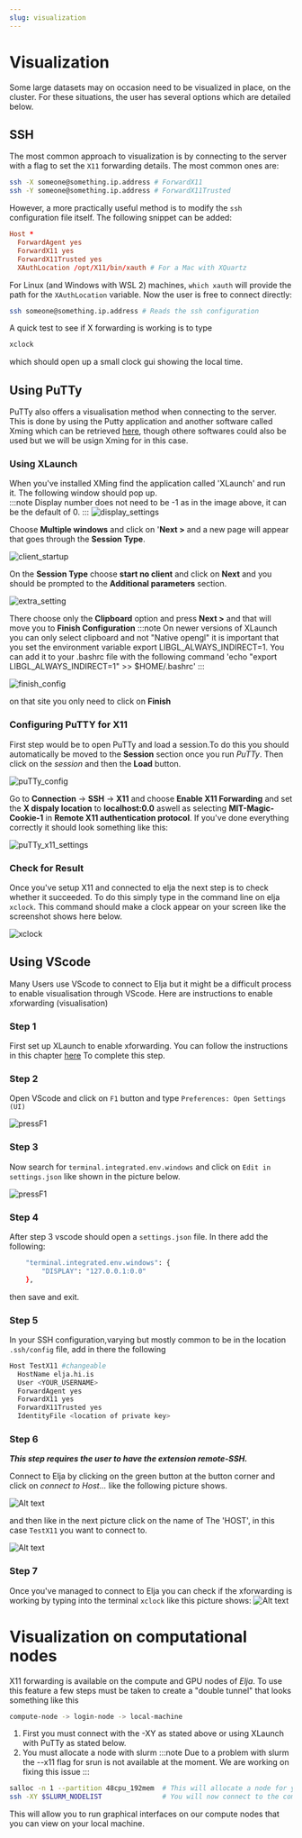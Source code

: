 ```yaml
---
slug: visualization
---
```


# Visualization
Some large datasets may on occasion need to be visualized in place, on the cluster. For these situations, the user has several options which are detailed below.

## SSH
The most common approach to visualization is by connecting to the server with a flag to set the `X11` forwarding details. The most common ones are:

```bash
ssh -X someone@something.ip.address # ForwardX11
ssh -Y someone@something.ip.address # ForwardX11Trusted
```

However, a more practically useful method is to modify the `ssh` configuration file itself. The following snippet can be added:

```conf
Host *
  ForwardAgent yes
  ForwardX11 yes
  ForwardX11Trusted yes
  XAuthLocation /opt/X11/bin/xauth # For a Mac with XQuartz
```

For Linux (and Windows with WSL 2) machines, `which xauth` will provide the path for the `XAuthLocation` variable. Now the user is free to connect directly:

```bash
ssh someone@something.ip.address # Reads the ssh configuration
```

A quick test to see if X forwarding is working is to type
```bash                                       
xclock
```
which should open up a small clock gui showing the local time.

## Using PuTTy
PuTTy also offers a visualisation method when connecting to the server. This is done by using the Putty application and another software called Xming which can be retrieved [here](https://sourceforge.net/projects/xming/files/Xming/6.9.0.31/Xming-6-9-0-31-setup.exe/download), though othere softwares could also be used but we will be usign Xming for in this case.


### Using XLaunch
When you've installed XMing find the application called 'XLaunch' and run it. The following window should pop up.  
:::note
Display number does not need to be -1 as in the image above, it can be the default of 0.
:::
![display_settings](../assets/x11_display_settings.png)

Choose **Multiple windows** and click on '**Next >** and a new page will appear that goes through the **Session Type**.

![client_startup](../assets/x11_client_startup.png)


On the **Session Type** choose **start no client** and click on **Next** and you should be prompted to the **Additional parameters** section.

![extra_setting](../assets/x11_extra_setting.png)




There choose only the **Clipboard** option and press **Next >** and that will move you to **Finish Configuration**
:::note
On newer versions of XLaunch you can only select clipboard and not "Native opengl" it is important that you set the environment variable export LIBGL_ALWAYS_INDIRECT=1.
You can add it to your .bashrc file with the following command 'echo "export LIBGL_ALWAYS_INDIRECT=1" >> $HOME/.bashrc'
:::

![finish_config](../assets/x11_finish_config.png)


on that site you only need to click on **Finish**


### Configuring PuTTY for X11
First step would be to open PuTTy and load a session.To do this you should automatically be moved to the **Session** section once you run *PuTTy*. Then click on the *session* and then the **Load** button.

![puTTy_config](../assets/putty_configuration.png)

Go to **Connection** -> **SSH** -> **X11** and  choose **Enable X11 Forwarding** and set the **X dispaly location** to **localhost:0.0** aswell as selecting **MIT-Magic-Cookie-1** in **Remote X11 authentication protocol**. If you've done everything correctly it should look something like this:

![puTTy_x11_settings](../assets/x11_puTTy_settings.png)

### Check for Result
Once you've setup X11 and connected to elja the next step is to check whether it succeeded. To do this simply type in the command line on elja ```xclock```. This command should make a clock appear on your screen like the screenshot shows here below. 

![xclock](../assets/x11_xclock.png)



## Using VScode
Many Users use VScode to connect to Elja but it might be a difficult process to enable visualisation through VScode. Here are instructions to enable xforwarding (visualisation)

### Step 1
First set up XLaunch to enable xforwarding. You can follow the instructions in this chapter [here](#using-xlaunch) To complete this step.

### Step 2
Open VScode and click on ```F1``` button and type ```Preferences: Open Settings (UI)```

![pressF1](../assets/PressF1.png)

### Step 3
Now search for ```terminal.integrated.env.windows``` and click on ```Edit in settings.json``` like shown in the picture below.

![pressF1](../assets/temrinal.integrated.env.windows_step%20-%20Copy.png)

### Step 4
After step 3 vscode should open a ```settings.json``` file. In there add the following:


```bash
    "terminal.integrated.env.windows": {    
        "DISPLAY": "127.0.0.1:0.0"
    },
```
then save and exit.

### Step 5 
In your SSH configuration,varying but mostly common to be in the location ```.ssh/config``` file, add in there the following

```bash
Host TestX11 #changeable
  HostName elja.hi.is
  User <YOUR_USERNAME>
  ForwardAgent yes
  ForwardX11 yes
  ForwardX11Trusted yes
  IdentityFile <location of private key>
```
### Step 6
***This step requires the user to have the extension remote-SSH.***

Connect to Elja by clicking on the green button at the button corner and click on *connect to Host...* like the following picture shows.

![Alt text](../assets/Connecting%20to%20Elja.jpg)

and then like in the next picture click on the name of The 'HOST', in this case ```TestX11``` you want to connect to.

![Alt text](../assets/SelectHost.jpg)

### Step 7
Once you've managed to connect to Elja you can check if the xforwarding is working by typing into the terminal ```xclock``` like this picture shows: 
![Alt text](../assets/vscode_xclock.jpg)

# Visualization on computational nodes
X11 forwarding is available on the compute and GPU nodes of *Elja*.
To use this feature a few steps must be taken to create a "double tunnel" that looks something like this 
```bash
compute-node -> login-node -> local-machine
```

1. First you must connect with the -XY as stated above or using XLaunch with PuTTy as stated below.
2. You must allocate a node with slurm 
:::note Due to a problem with slurm the --x11 flag for srun is not available at the moment. We are working on fixing this issue :::



```bash
salloc -n 1 --partition 48cpu_192mem  # This will allocate a node for you, salloc can use the same flags as srun and batch scripts.
ssh -XY $SLURM_NODELIST               # You will now connect to the compute node with an X11 tunnel.
```

This will allow you to run graphical interfaces on our compute nodes that you can view on your local machine.


